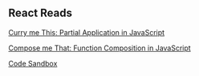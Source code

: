 ## React Reads

[Curry me This: Partial Application in JavaScript](https://www.linkedin.com/pulse/curry-me-partial-application-javascript-kevin-greene)

[Compose me That: Function Composition in JavaScript](https://www.linkedin.com/pulse/compose-me-function-composition-javascript-kevin-greene)

[Code Sandbox](https://codesandbox.io/s/new)
